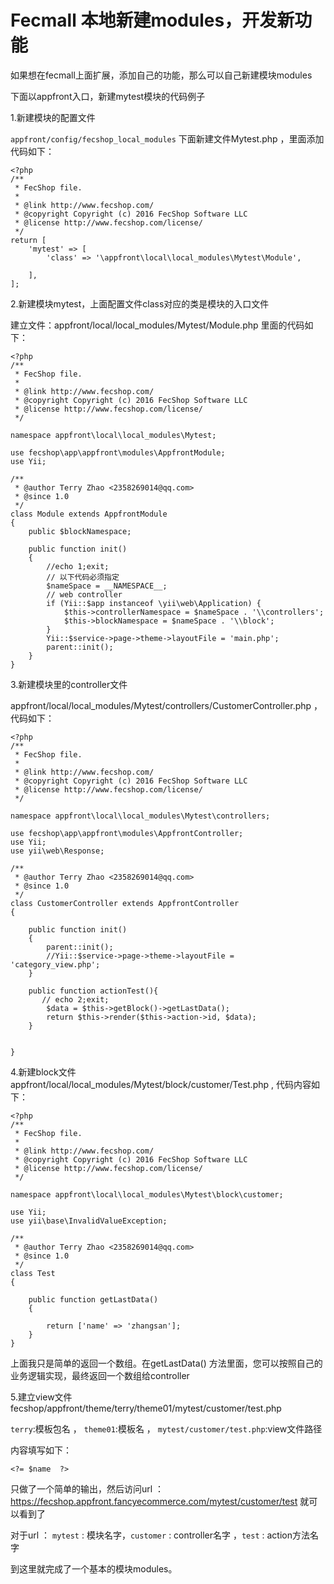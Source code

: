 Fecmall 本地新建modules，开发新功能
======================



如果想在fecmall上面扩展，添加自己的功能，那么可以自己新建模块modules

下面以appfront入口，新建mytest模块的代码例子

1.新建模块的配置文件

`appfront/config/fecshop_local_modules` 下面新建文件Mytest.php ，里面添加代码如下：

```
<?php
/**
 * FecShop file.
 *
 * @link http://www.fecshop.com/
 * @copyright Copyright (c) 2016 FecShop Software LLC
 * @license http://www.fecshop.com/license/
 */
return [
    'mytest' => [
        'class' => '\appfront\local\local_modules\Mytest\Module',

    ],
];

```

2.新建模块mytest，上面配置文件class对应的类是模块的入口文件

建立文件：appfront/local/local_modules/Mytest/Module.php 里面的代码如下：

```
<?php
/**
 * FecShop file.
 *
 * @link http://www.fecshop.com/
 * @copyright Copyright (c) 2016 FecShop Software LLC
 * @license http://www.fecshop.com/license/
 */

namespace appfront\local\local_modules\Mytest;

use fecshop\app\appfront\modules\AppfrontModule;
use Yii;

/**
 * @author Terry Zhao <2358269014@qq.com>
 * @since 1.0
 */
class Module extends AppfrontModule
{
    public $blockNamespace;

    public function init()
    {
        //echo 1;exit;
        // 以下代码必须指定
        $nameSpace = __NAMESPACE__;
        // web controller
        if (Yii::$app instanceof \yii\web\Application) {
            $this->controllerNamespace = $nameSpace . '\\controllers';
            $this->blockNamespace = $nameSpace . '\\block';
        }
        Yii::$service->page->theme->layoutFile = 'main.php';
        parent::init();
    }
}

```

3.新建模块里的controller文件

appfront/local/local_modules/Mytest/controllers/CustomerController.php ，代码如下：

```
<?php
/**
 * FecShop file.
 *
 * @link http://www.fecshop.com/
 * @copyright Copyright (c) 2016 FecShop Software LLC
 * @license http://www.fecshop.com/license/
 */

namespace appfront\local\local_modules\Mytest\controllers;

use fecshop\app\appfront\modules\AppfrontController;
use Yii;
use yii\web\Response;

/**
 * @author Terry Zhao <2358269014@qq.com>
 * @since 1.0
 */
class CustomerController extends AppfrontController
{

    public function init()
    {
        parent::init();
        //Yii::$service->page->theme->layoutFile = 'category_view.php';
    }
    
    public function actionTest(){
       // echo 2;exit; 
        $data = $this->getBlock()->getLastData();
        return $this->render($this->action->id, $data);
    }
    
    
}
```

4.新建block文件 appfront/local/local_modules/Mytest/block/customer/Test.php , 代码内容如下：

```
<?php
/**
 * FecShop file.
 *
 * @link http://www.fecshop.com/
 * @copyright Copyright (c) 2016 FecShop Software LLC
 * @license http://www.fecshop.com/license/
 */

namespace appfront\local\local_modules\Mytest\block\customer;

use Yii;
use yii\base\InvalidValueException;

/**
 * @author Terry Zhao <2358269014@qq.com>
 * @since 1.0
 */
class Test
{

    public function getLastData()
    {
        
        return ['name' => 'zhangsan'];
    }
}
```

上面我只是简单的返回一个数组。在getLastData() 方法里面，您可以按照自己的业务逻辑实现，最终返回一个数组给controller

5.建立view文件 fecshop/appfront/theme/terry/theme01/mytest/customer/test.php

`terry`:模板包名 ， `theme01`:模板名 ， `mytest/customer/test.php`:view文件路径

内容填写如下：

```
<?= $name  ?>

```

只做了一个简单的输出，然后访问url ： https://fecshop.appfront.fancyecommerce.com/mytest/customer/test
就可以看到了

对于url ：
`mytest` : 模块名字，`customer` : controller名字  ，`test` : action方法名字

到这里就完成了一个基本的模块modules。

















